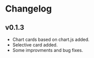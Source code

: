 # Changelog

## v0.1.3
* Chart cards based on chart.js added.
* Selective card added.
* Some improvments and bug fixes.
